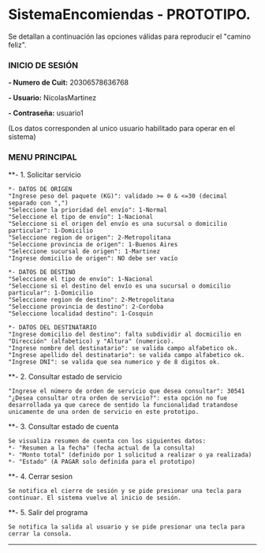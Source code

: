 # SistemaEncomiendas - PROTOTIPO. 
Se detallan a continuación las opciones válidas para reproducir el "camino feliz".


### INICIO DE SESIÓN

**- Numero de Cuit:** 20306578636768

**- Usuario:** NicolasMartinez

**- Contraseña:** usuario1

(Los datos corresponden al unico usuario habilitado para operar en el sistema)


### MENU PRINCIPAL

**- 1. Solicitar servicio
	
	*- DATOS DE ORIGEN	
	"Ingrese peso del paquete (KG)": validado >= 0 & <=30 (decimal separado con ",")
	"Seleccione la prioridad del envío": 1-Normal
	"Seleccione el tipo de envío": 1-Nacional
	"Seleccione si el origen del envío es una sucursal o domicilio particular": 1-Domicilio 
	"Seleccione region de origen": 2-Metropolitana
	"Seleccione provincia de origen": 1-Buenos Aires
	"Seleccione sucursal de origen": 1-Martinez
	"Ingrese domicilio de origen": NO debe ser vacío

	*- DATOS DE DESTINO
	"Seleccione el tipo de envío": 1-Nacional
	"Seleccione si el destino del envío es una sucursal o domicilio particular": 1-Domicilio
	"Seleccione region de destino": 2-Metropolitana
	"Seleccione provincia de destino": 2-Cordoba
	"Seleccione localidad destino": 1-Cosquin

	*- DATOS DEL DESTINATARIO
	"Ingrese domicilio del destino": falta subdividir al docmicilio en "Dirección" (alfabetico) y "Altura" (numerico).
	"Ingrese nombre del destinatario": se valida campo alfabetico ok.
	"Ingrese apellido del destinatario": se valida campo alfabetico ok.
	"Ingrese DNI": se valida que sea numerico y de 8 digitos ok.

**- 2. Consultar estado de servicio
	
	"Ingrese el número de orden de servicio que desea consultar": 30541
	"¿Desea consultar otra orden de servicio?": esta opción no fue desarrollada ya que carece de sentido la funcionalidad tratandose unicamente de una orden de servicio en este prototipo.
	
**- 3. Consultar estado de cuenta

	Se visualiza resumen de cuenta con los siguientes datos:
	*- "Resumen a la fecha" (fecha actual de la consulta)
	*- "Monto total" (definido por 1 solicitud a realizar o ya realizada)
	*- "Estado" (A PAGAR solo definida para el prototipo)

**- 4. Cerrar sesion
	
	Se notifica el cierre de sesión y se pide presionar una tecla para continuar. El sistema vuelve al inicio de sesión.
	

**- 5. Salir del programa

	Se notifica la salida al usuario y se pide presionar una tecla para cerrar la consola.

	
-----------------------------------------------------


